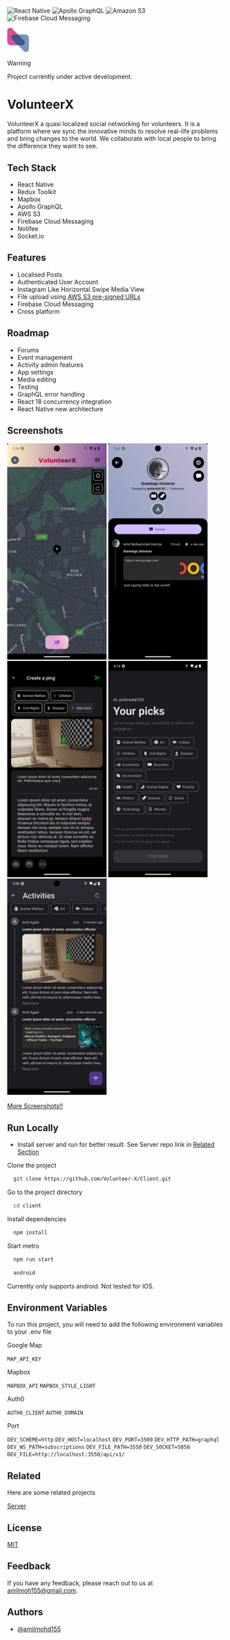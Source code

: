 ![React Native](https://img.shields.io/badge/React_Native-v0.73-brightgreen?style=flat&logo=react&logoColor=%2361DAFB)
![Apollo GraphQL](https://img.shields.io/badge/Apollo_GraphQL-blue?style=flat&logo=apollographql&logoColor=%23311C87)
![Amazon S3](https://img.shields.io/badge/Amazon_S3-lightyellow?style=flat&logo=amazons3&logoColor=%23569A31)
![Firebase Cloud Messaging](https://img.shields.io/badge/Firebase_FCM-white?style=flat&logo=firebase&logoColor=%23FFCA28)

<img src='src/assets/images/logo-v2.svg' width='50' alt="App Logo">

> [!WARNING]
> Project currently under active development.

# VolunteerX

VolunteerX a quasi localized social networking for volunteers. It is a platform where we sync the innovative minds to resolve real-life problems and bring changes to the world. We collaborate with local people to bring the difference they want to see.

## Tech Stack

- React Native
- Redux Toolkit
- Mapbox
- Apollo GraphQL
- AWS S3
- Firebase Cloud Messaging
- Notifee
- Socket.io

## Features

- Localised Posts
- Authenticated User Account
- Instagram Like Horizontal Swipe Media View
- File upload using [AWS S3 pre-signed URLs](https://docs.aws.amazon.com/AmazonS3/latest/userguide/using-presigned-url.html)
- Firebase Cloud Messaging
- Cross platform

## Roadmap

- Forums
- Event management
- Activity admin features
- App settings
- Media editing
- Testing
- GraphQL error handling
- React 18 concurrency integration
- React Native new architecture

## Screenshots

<img src='Screenshots/Screenshot_1706067246.png' width='230' alt="Homepage"> <img src='Screenshots/Screenshot_1706067730.png' width='230' alt="Activity"> <img src='Screenshots/Screenshot_1706068618.png' width='230' alt="Create Ping">
<img src='Screenshots/Screenshot_1706069681.png' width='230' alt="Select your picks"> <img src='Screenshots/Screenshot_1706090383.png' width='230' alt="Activities">

[More Screenshots!!](./Screenshots)

## Run Locally

- Install server and run for better result. See Server repo link in [Related Section](#related)

Clone the project

```bash
  git clone https://github.com/Volunteer-X/Client.git
```

Go to the project directory

```bash
  cd client
```

Install dependencies

```bash
  npm install
```

Start metro

```bash
  npm run start
```

```bash
  android
```

Currently only supports android. Not tested for IOS.

## Environment Variables

To run this project, you will need to add the following environment variables to your .env file

Google Map

`MAP_API_KEY`

Mapbox

`MAPBOX_API`
`MAPBOX_STYLE_LIGHT`

Auth0

`AUTH0_CLIENT`
`AUTH0_DOMAIN`

Port

`DEV_SCHEME=http`
`DEV_HOST=localhost`
`DEV_PORT=3500`
`DEV_HTTP_PATH=graphql`
`DEV_WS_PATH=subscriptions`
`DEV_FILE_PATH=3550`
`DEV_SOCKET=5050`
`DEV_FILE=http://localhost:3550/api/v1/`

## Related

Here are some related projects

[Server](https://github.com/volunteer-x/client)

## License

[MIT](./LICENSE)

## Feedback

If you have any feedback, please reach out to us at amilmoh155@gmail.com.

## Authors

- [@amilmohd155](https://github.com/amilmohd155)
